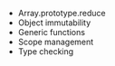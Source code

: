 <!--bl
    (filemeta
        (title "Third Form")
    )
/bl-->
- Array.prototype.reduce
- Object immutability
- Generic functions
- Scope management
- Type checking
